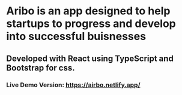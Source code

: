 # Aribo is an app designed to help startups to progress and develop into successful buisnesses

## Developed with React using TypeScript and Bootstrap for css.

### Live Demo Version:  https://airbo.netlify.app/